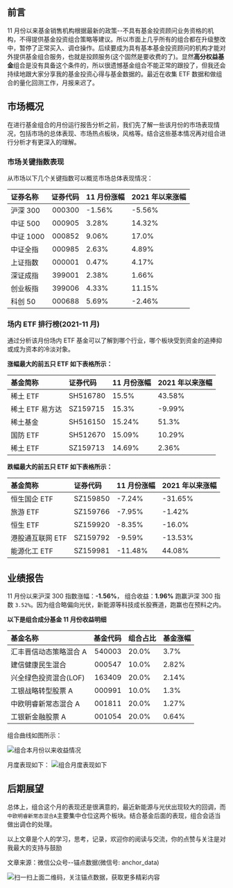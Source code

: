 ## 前言

11 月份以来基金销售机构根据最新的政策--不具有基金投资顾问业务资格的机构，不得提供基金投资组合策略等建议。所以市面上几乎所有的组合都在升级整改中，暂停了正常买入、调仓操作。后续要成为具有基本基金投资顾问的机构才能对外提供基金组合服务，也就是投顾服务(这个固然是要收费的了)。显然**高分权益基金**组合是没有具备这个条件的，所以很遗憾基金组合不能正常的跟投了，但我还会持续地跟大家分享我的基金投资心得与基金数据的。最近在收集 ETF 数据和做组合的量化回测工作，月报来迟了。

## 市场概况

在进行基金组合的月份运行报告分析之前，我们先了解一些该月份的市场表现情况，包括市场的总体表现、市场热点板块，风格等。结合这些基本情况再对组合进行分析才有更深入的理解。

### 市场关键指数表现

从市场以下几个关键指数可以概览市场总体表现情况：

| 证券名称  | 证券代码 | 11 月份涨幅 | 2021 年以来涨幅 |
| :-------- | -------: | :---------- | :-------------- |
| 沪深 300  |   000300 | -1.56%      | -5.56%          |
| 中证 500  |   000905 | 3.28%       | 14.32%          |
| 中证 1000 |   000852 | 9.06%       | 17.0%           |
| 中证全指  |   000985 | 2.63%       | 4.89%           |
| 上证指数  |   000001 | 0.47%       | 4.17%           |
| 深证成指  |   399001 | 2.38%       | 1.66%           |
| 创业板指  |   399006 | 4.33%       | 11.15%          |
| 科创 50   |   000688 | 5.69%       | -2.46%          |

### 场内 ETF 排行榜(2021-11 月)

通过分析该月份场内 ETF 基金可以了解到哪个行业，哪个板块受到资金的追捧抑或成为资本的冷淡对象。

**涨幅最大的前五只 ETF 如下表格所示：**

| 基金简称        | 证券代码 | 11 月份涨幅 | 2021 年以来涨幅 |
| :-------------- | :------- | :---------- | :-------------- |
| 稀土 ETF        | SH516780 | 15.5%       | 43.58%          |
| 稀土 ETF 易方达 | SZ159715 | 15.3%       | -9.99%          |
| 稀土基金        | SH516150 | 15.24%      | 51.3%           |
| 国防 ETF        | SH512670 | 15.09%      | 10.29%          |
| 稀土 ETF        | SZ159713 | 14.69%      | 2.36%           |

**跌幅最大的前五只 ETF 如下表格所示：**

| 基金简称         | 证券代码 | 11 月份涨幅 | 2021 年以来涨幅 |
| :--------------- | :------- | :---------- | :-------------- |
| 恒生国企 ETF     | SZ159850 | -7.24%      | -31.65%         |
| 旅游 ETF         | SZ159766 | -7.95%      | -1.42%          |
| 恒生 ETF         | SZ159920 | -8.35%      | -16.0%          |
| 港股通互联网 ETF | SZ159792 | -9.59%      | -13.53%         |
| 能源化工 ETF     | SZ159981 | -11.48%     | 44.08%          |

## 业绩报告

11 月份以来沪深 300 指数涨幅：**-1.56%**， 组合收益：**1.96%** 跑赢沪深 300 指数 `3.52%`。因为组合略偏向光伏，新能源等科技成长股赛道，跑赢也在预料之内。

**以下是组合成分基金 11 月份收益明细**

| 基金名称               | 基金代码 | 组合占比 | 基金涨幅 |
| :--------------------- | -------: | :------- | :------- |
| 汇丰晋信动态策略混合 A |   540003 | 20.0%    | 3.7%     |
| 建信健康民生混合       |   000547 | 10.0%    | 2.82%    |
| 兴全绿色投资混合(LOF)  |   163409 | 20.0%    | 2.14%    |
| 工银战略转型股票 A     |   000991 | 10.0%    | 1.3%     |
| 中欧明睿新常态混合 A   |   001811 | 20.0%    | 1.27%    |
| 工银新金融股票 A       |   001054 | 20.0%    | 0.64%    |

组合曲线如图所示：

![组合本月份以来收益情况](https://files.mdnice.com/user/14934/a67d771d-f281-4e7d-b251-9d4db5935cfd.png)

月度表现如下：
![组合月度表现如下](https://files.mdnice.com/user/14934/a29405b7-34f9-4845-8877-5f67a193b25e.png)

## 后期展望

总体上，组合这个月的表现还是很满意的，最近新能源与光伏出现较大的回调，而`中欧明睿新常态混合A`主要集中仓位这两个板块。结合基金后面的表现，组合会适当做出调仓的处理。

以上文章是个人的学习，思考，记录，欢迎你的阅读与交流，你的点赞与关注是对我最大的支持与鼓励

文章来源：微信公众号--锚点数据(微信号: anchor_data)

![扫一扫上面二维码，关注锚点数据，获取更多精彩内容](https://files.mdnice.com/user/14934/ef6ead65-5055-446a-a169-f41a98a1e0c5.jpg)
